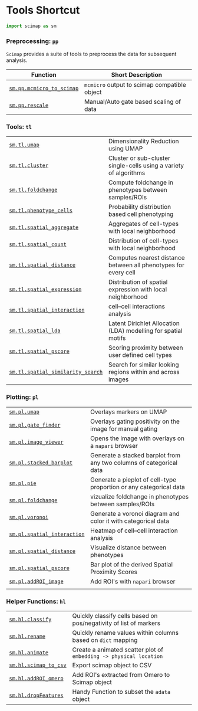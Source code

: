 # Tools Shortcut

```python
import scimap as sm
```

### Preprocessing: `pp`

`Scimap` provides a suite of tools to preprocess the data for subsequent analysis.

| Function                                                                                      | Short Description                            |
|-----------------------------------------------------------------------------------------------|----------------------------------------------|
| [`sm.pp.mcmicro_to_scimap`](All%20Functions/A.%20Pre%20Processing/sm.pp.mcmicro_to_scimap.md) | `mcmicro` output to scimap compatible object |
| [`sm.pp.rescale`](All%20Functions/A.%20Pre%20Processing/sm.pp.rescale.md)                     | Manual/Auto gate based scaling of data       |


### Tools: `tl`

|                                                                                        |                                                                   |
|----------------------------------------------------------------------------------------|-------------------------------------------------------------------|
| [`sm.tl.umap`](All%20Functions/B.%20Tools/sm.tl.umap.md)                         | Dimensionality Reduction using UMAP |
| [`sm.tl.cluster`](All%20Functions/B.%20Tools/sm.tl.cluster.md)                         | Cluster or sub-cluster single-cells using a variety of algorithms |
| [`sm.tl.foldchange`](All%20Functions/B.%20Tools/sm.tl.foldchange.md)                   | Compute foldchange in phenotypes between samples/ROIs             |
| [`sm.tl.phenotype_cells`](All%20Functions/B.%20Tools/sm.tl.phenotype_cells.md)         | Probability distribution based cell phenotyping                   |
| [`sm.tl.spatial_aggregate`](All%20Functions/B.%20Tools/sm.tl.spatial_aggregate.md)     | Aggregates of cell-types with local neighborhood                  |
| [`sm.tl.spatial_count`](All%20Functions/B.%20Tools/sm.tl.spatial_count.md)             | Distribution of cell-types with local neighborhood                |
| [`sm.tl.spatial_distance`](All%20Functions/B.%20Tools/sm.tl.spatial_distance.md)       | Computes nearest distance between all phenotypes for every cell   |
| [`sm.tl.spatial_expression`](All%20Functions/B.%20Tools/sm.tl.spatial_expression.md)   | Distribution of spatial expression with local neighborhood        |
| [`sm.tl.spatial_interaction`](All%20Functions/B.%20Tools/sm.tl.spatial_interaction.md) | cell–cell interactions analysis                                   |
| [`sm.tl.spatial_lda`](All%20Functions/B.%20Tools/sm.tl.spatial_lda.md)                 | Latent Dirichlet Allocation (LDA) modelling for spatial motifs    |
| [`sm.tl.spatial_pscore`](All%20Functions/B.%20Tools/sm.tl.spatial_pscore.md)           | Scoring proximity between user defined cell types                 |
| [`sm.tl.spatial_similarity_search`](All%20Functions/B.%20Tools/sm.tl.spatial_similarity_search.md)           | Search for similar looking regions within and across images                 |

### Plotting: `pl`

|                                                                                        |                                                                     |
|----------------------------------------------------------------------------------------|---------------------------------------------------------------------|
| [`sm.pl.umap`](All%20Functions/C.%20Plotting/sm.pl.umap.md)              | Overlays markers on UMAP           |
| [`sm.pl.gate_finder`](All%20Functions/C.%20Plotting/sm.pl.gate_finder.md)              | Overlays gating positivity on the image for manual gating           |
| [`sm.pl.image_viewer`](All%20Functions/C.%20Plotting/sm.pl.image_viewer.md)               | Opens the image with overlays on a `napari` browser                 |
| [`sm.pl.stacked_barplot`](All%20Functions/C.%20Plotting/sm.pl.stacked_barplot.md)         | Generate a stacked barplot from any two columns of categorical data |
| [`sm.pl.pie`](All%20Functions/C.%20Plotting/sm.pl.pie.md)                                 | Generate a pieplot of cell-type proportion or any categorical data  |
| [`sm.pl.foldchange`](All%20Functions/C.%20Plotting/sm.pl.foldchange.md)                   | vizualize foldchange in phenotypes between samples/ROIs             |
| [`sm.pl.voronoi`](All%20Functions/C.%20Plotting/sm.pl.voronoi.md)                         | Generate a voronoi diagram and color it with categorical data       |
| [`sm.pl.spatial_interaction`](All%20Functions/C.%20Plotting/sm.pl.spatial_interaction.md) | Heatmap of cell–cell interaction analysis                           |
| [`sm.pl.spatial_distance`](All%20Functions/C.%20Plotting/sm.pl.spatial_distance.md)       | Visualize distance between phenotypes                               |
| [`sm.pl.spatial_pscore`](All%20Functions/C.%20Plotting/sm.pl.spatial_pscore.md)           | Bar plot of the derived Spatial Proximity Scores                    |
| [`sm.pl.addROI_image`](All%20Functions/C.%20Plotting/sm.pl.addROI_image.md)           | Add ROI's with  `napari` browser                       |
|                                                                |                                                                                  |

### Helper Functions: `hl`

|                                                                                         |                                                                   |
|-----------------------------------------------------------------------------------------|-------------------------------------------------------------------|
| [`sm.hl.classify`](All%20Functions/D.%20Helper%20Functions/sm.hl.classify.md)           | Quickly classify cells based on pos/negativity of list of markers |
| [`sm.hl.rename`](All%20Functions/D.%20Helper%20Functions/sm.hl.rename.md)           | Quickly rename values within columns based on `dict` mapping |
| [`sm.hl.animate`](All%20Functions/D.%20Helper%20Functions/sm.hl.animate.md)           | Create a animated scatter plot of `embedding -> physical location` |
| [`sm.hl.scimap_to_csv`](All%20Functions/D.%20Helper%20Functions/sm.hl.scimap_to_csv.md) | Export scimap object to CSV                                       |
| [`sm.hl.addROI_omero`](All%20Functions/D.%20Helper%20Functions/sm.hl.addROI_omero.md) | Add ROI's extracted from Omero to Scimap object                   |
| [`sm.hl.dropFeatures`](All%20Functions/D.%20Helper%20Functions/sm.hl.dropFeatures.md) | Handy Function to subset the `adata` object                   |

